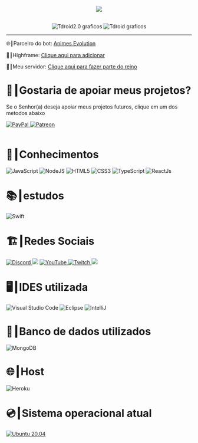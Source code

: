 </head>
<!-- BLOG-POST-LIST:START -->
<p align="center">
    <img src="https://discord.c99.nl/widget/theme-4/570700558533656586.png" />
</p>

<p align="center">
    <br>
    <img src="https://github-readme-stats.vercel.app/api?username=Tdroid20&show_icons=true&custom_title=Tdroid2.0&title_color=35ff00&bg_color=161B22&text_color=11bbb2&count_private=true&icon_color=35ff00&border_color=161B22"
            alt="Tdroid2.0 graficos" />
    <img src="https://github-readme-stats.vercel.app/api/top-langs/?username=Tdroid20&layout=compact&title_color=35ff00&bg_color=161B22&text_color=11bbb2&count_private=true&icon_color=11bbb2&border_color=161B22&show_icons=true&custom_title=Linguagens%20mais%20usadas"
            alt="Tdroid graficos" />

</p>
<hr>

<div>
    <p>
    🌐┃Parceiro do bot: <a href="https://discord.gg/jzCDMUt8kG">Animes Evolution</a>
</p>
<p>
    🤖┃Highframe: <a
        href="https://discord.com/api/oauth2/authorize?client_id=901168812563525702&permissions=8&scope=applications.commands+bot">Clique
        aqui para adicionar</a>
</p>
<p>
    🏰┃Meu servidor: <a href="https://discord.gg/WzJAS9eVqp">Clique aqui para fazer parte do reino</a>
</p>
</div

<br>
    <h1>🤝️┃Gostaria de apoiar meus projetos?</h1>
        <p>Se o Senhor(a) deseja apoiar meus projetos futuros, clique em um dos metodos abaixo</p>
    <div>
        <a href="https://www.paypal.com/donate/?business=MP3KAPJDTMCRL&no_recurring=0&item_name=Ajude+nos+projetos+do+Tdroid&currency_code=BRL">
            <img alt="PayPal" src="https://img.shields.io/badge/PayPal-00457C?style=for-the-badge&logo=paypal&logoColor=white" />
        </a>
        <a href="https://www.patreon.com/Tdroid">
            <img alt="Patreon" src="https://img.shields.io/badge/Patreon-F96854?style=for-the-badge&logo=patreon&logoColor=white" />
        </a>
    </div>
<br>
<h1>📑┃Conhecimentos</h1>
<div>
    <img alt="JavaScript" src="https://img.shields.io/badge/javascript-%23323330.svg?style=for-the-badge&logo=javascript&logoColor=%23F7DF1E" />
    <img alt="NodeJS" src="https://img.shields.io/badge/node.js-%2343853D.svg?style=for-the-badge&logo=node.js&logoColor=white" />
    <img alt="HTML5" src="https://img.shields.io/badge/html5-%23E34F26.svg?style=for-the-badge&logo=html5&logoColor=white" />
    <img alt="CSS3" src="https://img.shields.io/badge/css3-%231572B6.svg?style=for-the-badge&logo=css3&logoColor=white" />
    <img alt="TypeScript" src="https://img.shields.io/badge/typescript-%23007ACC.svg?style=for-the-badge&logo=typescript&logoColor=white" />
    <img alt="ReactJs" src="https://img.shields.io/badge/ReactJs-%2320232a.svg?style=for-the-badge&logo=react&logoColor=%2361DAFB" />
</div>
<h1>📚┃estudos </h1>
    <div>
          <img alt="Swift" src="https://img.shields.io/badge/swift-F54A2A?style=for-the-badge&logo=swift&logoColor=white" />
    </div>
<h1>🏗️┃Redes Sociais</h1>

<div>
    <a href="https://discord.gg/NMv9a2dzHb">
        <img alt="Discord" src="https://img.shields.io/badge/Discord-%237289DA.svg?style=for-the-badge&logo=discord&logoColor=white" />
    </a>
        <img src="https://img.shields.io/badge/PSN-%230070D1.svg?style=for-the-badge&logo=Playstation&logoColor=white"> 
    <a href="https://www.youtube.com/Tdroid20">
        <img alt="YouTube" src="https://img.shields.io/badge/T droid 2.0-%23FF0000.svg?style=for-the-badge&logo=YouTube&logoColor=white" />
    </a>
    <a href="https://www.twitch.tv/tdroid20">
            <img alt="Twitch" src="https://img.shields.io/badge/Twitch-9347FF?style=for-the-badge&logo=twitch&logoColor=white" />
    </a>
    <a href="https://steamcommunity.com/id/Tdroid20/">
        <img src="https://img.shields.io/badge/steam-%23000000.svg?style=for-the-badge&logo=steam&logoColor=white" />
</a>
</div
<br>
<h1>🖥️┃IDES utilizada</h1>
    <div>
        <img alt="Visual Studio Code" src="https://img.shields.io/badge/Visual%20Studio%20Code-0078d7.svg?style=for-the-badge&logo=visual-studio-code&logoColor=white" />
        <img alt="Eclipse" src="https://img.shields.io/badge/Eclipse-FE7A16.svg?style=for-the-badge&logo=Eclipse&logoColor=white" />
        <img alt="IntelliJ" src="https://img.shields.io/badge/IntelliJIDEA-000000.svg?style=for-the-badge&logo=intellij-idea&logoColor=white" />
    </div>
    
<h1>💾┃Banco de dados utilizados</h1>
<img alt="MongoDB" src="https://img.shields.io/badge/MongoDB-%234ea94b.svg?style=for-the-badge&logo=mongodb&logoColor=white" />

<h1>🌐┃Host</h1>
<img alt="Heroku" src="https://img.shields.io/badge/heroku-%23430098.svg?style=for-the-badge&logo=heroku&logoColor=white">

<h1 class="titles">💿┃Sistema operacional atual</h1>
<a href="https://releases.ubuntu.com/20.04/ubuntu-20.04.4-live-server-amd64.iso.torrent?_ga=2.224752474.1314283038.1659032319-256774810.1659032319">
    <img alt="Ubuntu 20.04" src="https://img.shields.io/badge/Ubuntu-E95420?style=for-the-badge&logo=ubuntu&logoColor=white" />
</a>

<!-- BLOG-POST-LIST:END -->
